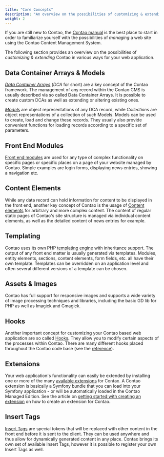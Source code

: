 ```yaml
---
title: "Core Concepts"
description: "An overview on the possibilities of customizing & extending Contao."
weight: 2
---
```



If you are still new to Contao, the [Contao manual][3] is the best place to start
in order to familiarize yourself with the possibilities of _managing_ a web site 
using the Contao Content Management System.

The following section provides an overview on the possibilities of _customizing
& extending_ Contao in various ways for your web application.


## Data Container Arrays & Models

[_Data Container Arrays_][4] (_DCA_ for short) are a key concept of the Contao framework.
The management of any record within the Contao CMS is usually described via so called 
Data Container Arrays. It is possible to create custom DCAs as well as extending 
or altering existing ones.

[_Models_][6] are object representations of any DCA record, while _Collections_ 
are object representations of a collection of such Models. Models can be used to 
create, load and change these records. They usually also provide convenient functions 
for loading records according to a specific set of parameters.


## Front End Modules

[Front end modules][5] are used for any type of complex functionality on specific
pages or specific places on a page of your website managed by Contao. Simple examples
are login forms, displaying news entries, showing a navigation etc.


## Content Elements

While any data record can hold information for content to be displayed in the front
end, another key concept of Contao is the usage of [Content elements][7] for arbitrary
and more complex content. The content of regular static pages of Contao's site structure
is managed via individual content elements, as well as the detailed content of news
entries for example.


## Templating

Contao uses its own PHP [templating engine][8] with inheritance support. The output 
of any front end matter is usually generated via templates. Modules, entity elements,
sections, content elements, form fields, etc. all have their own template. Templates
can be overridden on an application level and often several different versions of
a template can be chosen.


## Assets & Images

Contao has full support for responsive images and supports a wide variety of image
processing techniques and libraries, including the basic GD lib for PHP as well as
Imagick and Gmagick.


## Hooks

Another important concept for customizing your Contao based web application are
so called [Hooks][9]. They allow you to modify certain aspects of the processes
within Contao. There are many different hooks placed throughout the Contao code 
base (see the [reference][10]).


## Extensions

Your web application's functionality can easily be extended by installing one or
more of the many [available extensions][12] for Contao. A Contao extension is basically
a Symfony bundle that you can load into your Symfony application - or will
be automatically loaded in the Contao Managed Edition. See the article on
[getting started with creating an extension][13] on how to create an extension 
for Contao.


## Insert Tags

[Insert Tags][11] are special tokens that will be replaced with other content 
in the front end before it is sent to the client. They can be used anywhere and 
thus allow for dynamically generated content in any place. Contao brings its own 
set of available Insert Tags, however it is possible to register your own Insert
Tags as well.


[3]: https://docs.contao.org/manual
[4]: /framework/dca/
[5]: /framework/front-end-modules/
[6]: /framework/models/
[7]: /framework/content-elements/
[8]: /framework/templates/
[9]: /framework/hooks/
[10]: /reference/hooks/
[11]: /framework/insert-tags/
[12]: https://extensions.contao.org
[13]: /getting-started/extension/
